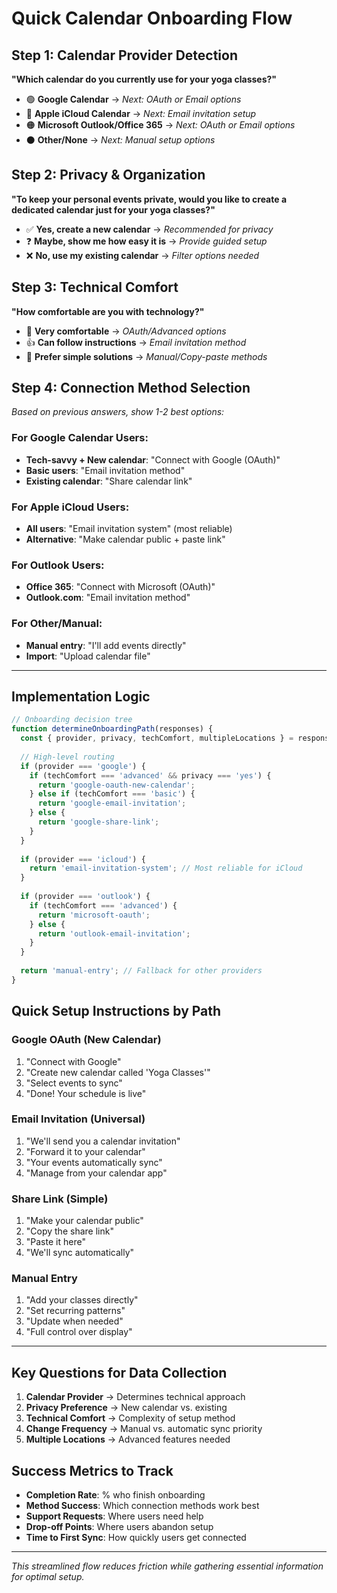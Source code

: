 # Quick Calendar Onboarding Flow

## Step 1: Calendar Provider Detection
**"Which calendar do you currently use for your yoga classes?"**

- 🟢 **Google Calendar** → *Next: OAuth or Email options*
- 🔵 **Apple iCloud Calendar** → *Next: Email invitation setup*
- 🟠 **Microsoft Outlook/Office 365** → *Next: OAuth or Email options*
- ⚫ **Other/None** → *Next: Manual setup options*

## Step 2: Privacy & Organization
**"To keep your personal events private, would you like to create a dedicated calendar just for your yoga classes?"**

- ✅ **Yes, create a new calendar** → *Recommended for privacy*
- ❓ **Maybe, show me how easy it is** → *Provide guided setup*
- ❌ **No, use my existing calendar** → *Filter options needed*

## Step 3: Technical Comfort
**"How comfortable are you with technology?"**

- 🚀 **Very comfortable** → *OAuth/Advanced options*
- 👍 **Can follow instructions** → *Email invitation method*
- 🤝 **Prefer simple solutions** → *Manual/Copy-paste methods*

## Step 4: Connection Method Selection
*Based on previous answers, show 1-2 best options:*

### For Google Calendar Users:
- **Tech-savvy + New calendar**: "Connect with Google (OAuth)"
- **Basic users**: "Email invitation method"
- **Existing calendar**: "Share calendar link"

### For Apple iCloud Users:
- **All users**: "Email invitation system" (most reliable)
- **Alternative**: "Make calendar public + paste link"

### For Outlook Users:
- **Office 365**: "Connect with Microsoft (OAuth)"
- **Outlook.com**: "Email invitation method"

### For Other/Manual:
- **Manual entry**: "I'll add events directly"
- **Import**: "Upload calendar file"

---

## Implementation Logic

```javascript
// Onboarding decision tree
function determineOnboardingPath(responses) {
  const { provider, privacy, techComfort, multipleLocations } = responses;
  
  // High-level routing
  if (provider === 'google') {
    if (techComfort === 'advanced' && privacy === 'yes') {
      return 'google-oauth-new-calendar';
    } else if (techComfort === 'basic') {
      return 'google-email-invitation';
    } else {
      return 'google-share-link';
    }
  }
  
  if (provider === 'icloud') {
    return 'email-invitation-system'; // Most reliable for iCloud
  }
  
  if (provider === 'outlook') {
    if (techComfort === 'advanced') {
      return 'microsoft-oauth';
    } else {
      return 'outlook-email-invitation';
    }
  }
  
  return 'manual-entry'; // Fallback for other providers
}
```

## Quick Setup Instructions by Path

### Google OAuth (New Calendar)
1. "Connect with Google"
2. "Create new calendar called 'Yoga Classes'"
3. "Select events to sync"
4. "Done! Your schedule is live"

### Email Invitation (Universal)
1. "We'll send you a calendar invitation"
2. "Forward it to your calendar"
3. "Your events automatically sync"
4. "Manage from your calendar app"

### Share Link (Simple)
1. "Make your calendar public"
2. "Copy the share link"
3. "Paste it here"
4. "We'll sync automatically"

### Manual Entry
1. "Add your classes directly"
2. "Set recurring patterns"
3. "Update when needed"
4. "Full control over display"

---

## Key Questions for Data Collection

1. **Calendar Provider** → Determines technical approach
2. **Privacy Preference** → New calendar vs. existing
3. **Technical Comfort** → Complexity of setup method
4. **Change Frequency** → Manual vs. automatic sync priority
5. **Multiple Locations** → Advanced features needed

## Success Metrics to Track

- **Completion Rate**: % who finish onboarding
- **Method Success**: Which connection methods work best
- **Support Requests**: Where users need help
- **Drop-off Points**: Where users abandon setup
- **Time to First Sync**: How quickly users get connected

---

*This streamlined flow reduces friction while gathering essential information for optimal setup.* 